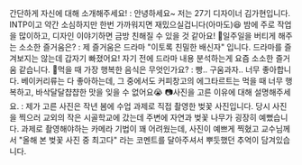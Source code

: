 간단하게 자신에 대해 소개해주세요! : 안녕하세요~ 저는 27기 디자이너 김가현입니다. INTP이고 약간 소심하지만 한번 가까워지면 재밌으실겁니다(아마도)😆 밤에 주로 작업을 많이하고, 디자인 이야기하면 금방 친해질 수 있을 것 같아요!
🎁일주일을 버티게 해주는 소소한 즐거움은? : 제 즐거움은 드라마 "이토록 친밀한 배신자" 입니다. 드라마를 즐겨보지는 않는데 갑자기 빠졌어요! 자기 전에 드라마 내용 분석하는게 요즘 소소한 즐거움 같습니다.
👅먹을 때 가장 행복한 음식은 무엇인가요? : 빵.. 구움과자.. 너무 좋아합니다. 베이커리류는 다 좋아하는데, 그 중에서도 커피창고의 에그타르트는 먹을 때 너무 행복하고, 바삭달달챱챱한 맛을 잊을 수 없어요😭
📷사진을 고른 이유에 대해 설명해주세요. : 제가 고른 사진은 작년 봄에 수업 과제로 직접 촬영한 벚꽃 사진입니다. 당시 사진을 찍으러 교외의 작은 시골학교에 갔는데 주변에 자연과 벚꽃 나무가 굉장히 예뻤습니다. 과제로 촬영해야하는 카메라 기법이 꽤 어려웠는데, 사진이 예쁘게 찍혔고 교수님께서 "올해 본 벚꽃 사진 중 최고다" 라는 코멘트를 달아주셔서 뿌듯했던 추억이 담겨있습니다.